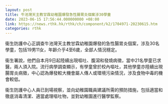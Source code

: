 ```yaml
---
layout: post
title: 牛池灣天主教甘霖幼稚園爆發急性腸胃炎個案涉30學童
date: 2023-06-15 17:56:44.000000000 +08:00
link: https://news.rthk.hk/rthk/ch/component/k2/1704971-20230615.htm
categories: rthk
---
```


衞生防護中心正調查牛池灣天主教甘霖幼稚園爆發的急性腸胃炎個案，涉及30名學童，包括19男11女，年齡介乎4至6歲，全部人情況穩定。

衞生署說，他們自本月9日起陸續出現嘔吐、腹瀉和發燒病徵，當中21名學童已求醫，兩人須入院。流行病學調查顯示，有學童曾於校內嘔吐，其他學童亦陸續出現腸胃炎病徵，中心認為爆發較大機會屬人傳人或環境污染情況，涉及食物中毒的機會較低。

衞生防護中心人員已到場視察，並向幼稚園職員建議所需的預防措施，包括適當和徹底消毒清潔、適當處理嘔吐物，並對幼稚園進行醫學監察。
